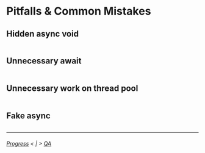 # Pitfalls & Common Mistakes

## Hidden async void
```cs --project .\Snippets\Snippets.csproj --source-file .\Snippets\PitfallDemo.cs --region Hidden_AsyncVoid
```

## Unnecessary await
```cs --project .\Snippets\Snippets.csproj --source-file .\Snippets\PitfallDemo.cs --region UnnecessaryContinuation
```

## Unnecessary work on thread pool
```cs --project .\Snippets\Snippets.csproj --source-file .\Snippets\PitfallDemo.cs --region UnnecessaryThreadPool
```

## Fake async
```cs --project .\Snippets\Snippets.csproj --source-file .\Snippets\PitfallDemo.cs --region FakeAsync
```

---
###### [Progress](./Progress.md) < | > [QA](./QA.md)
